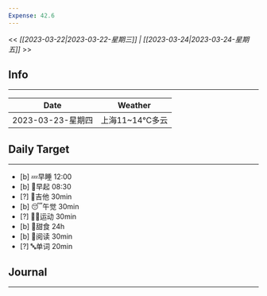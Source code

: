 ```yaml
---
Expense: 42.6
---
```


<< *[[2023-03-22|2023-03-22-星期三]] | [[2023-03-24|2023-03-24-星期五]]* >>

## Info
***
| Date        | Weather      | 
| ----------- | ------------ |
| 2023-03-23-星期四 | 上海11~14℃多云 |


## Daily Target 
***
- [b] 💤早睡   12:00
- [b] 🌅早起    08:30
- [?] 🎵吉他    30min
- [b] 😴午觉    30min
- [?] 🏃‍♀️运动    30min  
- [b] 🚫甜食    24h
- [b] 📖阅读    30min
- [?] 🔤单词    20min    


##  Journal
***




